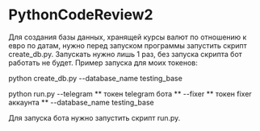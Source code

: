 # PythonCodeReview2

Для создания базы данных, хранящей курсы валют по отношению к евро по датам, нужно перед запуском программы запустить скрипт create_db.py.
Запускать нужно лишь 1 раз, без запуска скрипта бот работать не будет. Пример запуска для моих токенов:

python create_db.py --database_name testing_base 

python run.py --telegram ** токен telegram бота ** --fixer ** токен fixer аккаунта ** --database_name testing_base

Для запуска бота нужно запустить скрипт run.py.
